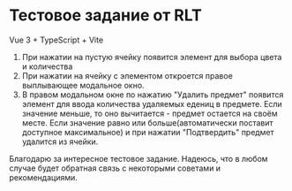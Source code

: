 # Тестовое задание от RLT
Vue 3 + TypeScript + Vite

1. При нажатии на пустую ячейку появится элемент для выбора цвета и количества
2. При нажатии на ячейку с элементом откроется правое выплывающее модальное окно.
3. В правом модальном окне по нажатию "Удалить предмет" появится элемент для ввода количества удаляемых едениц в предмете. Если значение меньше, то оно вычитается - предмет остается на своём месте. Если значение равно или больше(автоматически поставит доступное максимальное) и при нажатии "Подтвердить" предмет удалится из ячейки.

Благодарю за интересное тестовое задание. Надеюсь, что в любом случае будет обратная связь с некоторыми советами и рекомендациями.


 
